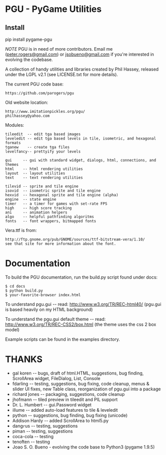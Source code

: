 PGU - PyGame Utilities
======================

Install
--------

pip install pygame-pgu


*NOTE* PGU is in need of more contributors. Email me (peter.rogers@gmail.com)
or jsobueno@gmail.com if you're interested in evolving the codebase.

A collection of handy utilities and libraries created by Phil Hassey, released
under the LGPL v2.1 (see LICENSE.txt for more details).

The current PGU code base:

    https://github.com/parogers/pgu

Old website location:

    http://www.imitationpickles.org/pgu/
    philhassey@yahoo.com

Modules:

    tileedit  -- edit tga based images
    leveledit -- edit tga based levels in tile, isometric, and hexagonal formats
    tganew    -- create tga files
    levelfancy-- prettyify your levels

    gui     -- gui with standard widget, dialogs, html, connections, and themes
    html    -- html rendering utilities
    layout  -- layout utilities
    text    -- text rendering utilities

    tilevid -- sprite and tile engine
    isovid  -- isometric sprite and tile engine
    hexvid  -- hexagonal sprite and tile engine (alpha)
    engine  -- state engine
    timer   -- a timer for games with set-rate FPS
    high    -- high score tracking
    ani     -- animation helpers
    algo    -- helpful pathfinding algoritms
    fonts   -- font wrappers, bitmapped fonts

Vera.ttf is from:

    http://ftp.gnome.org/pub/GNOME/sources/ttf-bitstream-vera/1.10/
    see that site for more information about the font.

Documentation
=============

To build the PGU documentation, run the build.py script found under docs:

    $ cd docs
    $ python build.py
    $ your-favorite-browser index.html

To understand pgu.gui -- read:
    http://www.w3.org/TR/REC-html40/
    (pgu.gui is based heavily on my HTML background)

To understand the pgu.gui default theme -- read:
    http://www.w3.org/TR/REC-CSS2/box.html
    (the theme uses the css 2 box model)

Example scripts can be found in the examples directory.

THANKS
======

* gal koren -- bugs, draft of html.HTML, suggestions, bug finding, ScrollArea widget, FileDialog, List, Console
* fdarling -- testing, suggestions, bug fixing, code cleanup, menus & slider UI fixes, new Table class, reorganization of pgu.gui into a package
* richard jones -- packaging, suggestions, code cleanup
* jhofmann -- tiled preview in tileedit and PIL support
* Dr. L. Humbert -- gui.Password widget
* illume -- added auto-load features to tile & leveledit
* python -- suggestions, bug finding, bug fixing (unicode)
* Addison Hardy -- added ScrollArea to html5.py
* dang`r`us -- testing, suggestions
* piman -- testing, suggestions
* coca-cola -- testing
* tenoften -- testing
* Joao S. O. Bueno - evolving the code base to Python3 (pygame 1.9.5)

